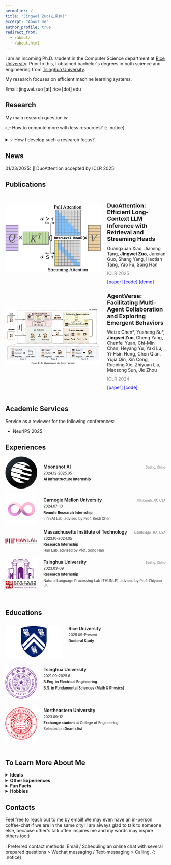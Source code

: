 ```yaml
---
permalink: /
title: "Jingwei Zuo(左京伟)"
excerpt: "About me"
author_profile: true
redirect_from: 
  - /about/
  - /about.html
---
```


I am an incoming Ph.D. student in the Computer Science department at [Rice University](https://www.rice.edu). Prior to this, I obtained bachelor's degrees in both science and engineering from [Tsinghua University](https://www.tsinghua.edu.cn/en/).

My research focuses on efficient machine learning systems.

Email: jingwei.zuo [at] rice [dot] edu

Research 
-------

My main research question is:

👉  How to compute more with less resources?
{: .notice}

<details>
<summary>💡  How I develop such a research focus? </summary>
<div>
Nowadays, modern deep neural networks, represented by large language models (LLMs), have an enormous number of parameters and consume significant amounts of energy. Scaling up the model to achieve superior capabilities is important, whereas keeping the cost down is also important. The energy OpenAI’s ChatGPT uses each year to respond to the users’ requests could power 43,204 U.S. homes for the entire year.<a href="https://www.bestbrokers.com/forex-brokers/ais-power-demand-calculating-chatgpts-electricity-consumption-for-handling-over-78-billion-user-queries-every-year/#:~:text=That%20means%20the%20energy%20ChatGPT%20uses%20each%20year%20to%20handle%20requests%20could%20power%2043%2C204%20U.S.%20homes%20for%20an%20entire%20year">[1]</a> It is an outrageous number, which consolidates my belief that we should make every endeavor to cut down the cost of AI models, thereby making the new technology accessible to everybody and making the earth a greener one.
</div>
</details>


News
-------
01/23/2025: 🎉 DuoAttention accepted by ICLR 2025! 


Publications
-------

<div style="display: flex; align-items: center;">
    <div style="flex-shrink: 0; margin-right: 20px;">
        <img src="../images/duo_thumbnail.jpg" alt="DuoAttention Illustration" style="max-width: 300px;">
    </div>
    <div>
        <h3 style="font-size: 18px; font-weight: bold; margin-bottom: 10px;">
            DuoAttention: Efficient Long-Context LLM Inference with Retrieval and Streaming Heads
        </h3>
        <div style="font-size: 14px; margin-bottom: 10px;">
            Guangxuan Xiao, Jiaming Tang, <b>Jingwei Zuo</b>, Junxian Guo, Shang Yang, Haotian Tang, Yao Fu, Song Han
        </div>
        <div style="font-size: 14px; color: gray;">
            ICLR 2025
        </div>
        <div style="font-size: 14px; margin-top: 10px;">
            <a href="https://arxiv.org/abs/2410.10819" style="text-decoration: none; color: blue;">[paper]</a>
            <a href="https://github.com/mit-han-lab/duo-attention" style="text-decoration: none; color: blue;">[code]</a>
            <a href="https://youtu.be/tyTkZOqKt6U" style="text-decoration: none; color: blue;">[demo]</a>
        </div>
    </div>
</div>
<div style="display: flex; align-items: center;">
    <div style="flex-shrink: 0; margin-right: 20px;">
        <img src="../images/agentverse.png" alt="AgentVerse Illustration" style="max-width: 300px;">
    </div>
    <div>
        <h3 style="font-size: 18px; font-weight: bold; margin-bottom: 10px;">
            AgentVerse: Facilitating Multi-Agent Collaboration and Exploring Emergent Behaviors
        </h3>
        <div style="font-size: 14px; margin-bottom: 10px;">
            Weize Chen*, Yusheng Su*, <b>Jingwei Zuo</b>, Cheng Yang, Chenfei Yuan, Chi-Min Chan, Heyang Yu, Yaxi Lu, Yi-Hsin Hung, Chen Qian, Yujia Qin, Xin Cong, Ruobing Xie, Zhiyuan Liu, Maosong Sun, Jie Zhou
        </div>
        <div style="font-size: 14px; color: gray;">
            ICLR 2024
        </div>
        <div style="font-size: 14px; margin-top: 10px;">
            <a href="https://arxiv.org/abs/2308.10848" style="text-decoration: none; color: blue;">[paper]</a>
            <a href="https://github.com/OpenBMB/AgentVerse" style="text-decoration: none; color: blue;">[code]</a>
        </div>
    </div>
</div>
<br>

Academic Services
-------

Service as a reviewer for the following conferences:
- NeurIPS 2025

Experiences
-------

<div style="margin: 1em 0; display: flex; align-items: center;">
    <img src="/images/moonshot.jpeg" style="width: 100px; margin-right: 20px; flex-shrink: 0;">
    <div style="display: flex; flex-direction: column; gap: 5px; flex-grow: 1;">
        <div style="display: flex; justify-content: space-between; align-items: baseline;">
            <h3 style="margin: 0; font-size: 1.0em; font-weight: 600;">Moonshot AI</h3>
            <span style="font-size: 0.7em; color: #666; font-style: italic;">Beijing, China</span>
        </div>
        <div style="font-size: 0.8em; margin: 0;">2024.12-2025.05</div>
        <div style="font-size: 0.8em; margin: 0;"><b>AI Infrastructure Internship</b></div>
    </div>
</div>

<div style="margin: 1em 0; display: flex; align-items: center;">
    <img src="/images/infini-ai.png" style="width: 100px; margin-right: 20px; flex-shrink: 0;">
    <div style="display: flex; flex-direction: column; gap: 5px; flex-grow: 1;">
        <div style="display: flex; justify-content: space-between; align-items: baseline;">
            <h3 style="margin: 0; font-size: 1.0em; font-weight: 600;">Carnegie Mellon University</h3>
            <span style="font-size: 0.7em; color: #666; font-style: italic;">Pittsburgh, PA, USA</span>
        </div>
        <div style="font-size: 0.8em; margin: 0;">2024.07-10</div>
        <div style="font-size: 0.8em; margin: 0;"><b>Remote Research Internship</b></div>
        <div style="font-size: 0.8em; color: #333; margin: 0;">InfiniAI Lab, advised by Prof. Beidi Chen</div>
    </div>
</div>

<div style="margin: 1em 0; display: flex; align-items: center;">
    <img src="/images/hanlab.png" style="width: 100px; margin-right: 20px; flex-shrink: 0;">
    <div style="display: flex; flex-direction: column; gap: 5px; flex-grow: 1;">
        <div style="display: flex; justify-content: space-between; align-items: baseline;">
            <h3 style="margin: 0; font-size: 1.0em; font-weight: 600;">Massachusetts Institute of Technology</h3>
            <span style="font-size: 0.7em; color: #666; font-style: italic;">Cambridge, MA, USA</span>
        </div>
        <div style="font-size: 0.8em; margin: 0;">2023.10-2024.05</div>
        <div style="font-size: 0.8em; margin: 0;"><b>Research Internship</b></div>
        <div style="font-size: 0.8em; color: #333; margin: 0;">Han Lab, advised by Prof. Song Han</div>
    </div>
</div>

<div style="margin: 1em 0; display: flex; align-items: center;">
    <img src="/images/THUNLP.png" style="width: 100px; margin-right: 20px; flex-shrink: 0;">
    <div style="display: flex; flex-direction: column; gap: 5px; flex-grow: 1;">
        <div style="display: flex; justify-content: space-between; align-items: baseline;">
            <h3 style="margin: 0; font-size: 1.0em; font-weight: 600;">Tsinghua University</h3>
            <span style="font-size: 0.7em; color: #666; font-style: italic;">Beijing, China</span>
        </div>
        <div style="font-size: 0.8em; margin: 0;">2023.03-09</div>
        <div style="font-size: 0.8em; margin: 0;"><b>Research Internship</b></div>
        <div style="font-size: 0.8em; color: #333; margin: 0;">Natural Language Processing Lab (THUNLP), advised by Prof. Zhiyuan Liu</div>
    </div>
</div>
<br>

Educations
-------

<div style="margin: 2em 0; display: flex; align-items: flex-start;">
  <img src="/images/rice.png" style="height: 100px; margin-right: 20px; flex-shrink: 0;">
  <div style="display: flex; flex-direction: column; gap: 5px;">
    <h3 style="margin: 0; font-size: 1.0em; font-weight: 600;">Rice University</h3>
    <div style="font-size: 0.8em; margin: 0;">2025.09-Present</div>
    <div style="font-size: 0.8em; font-weight: 600; margin: 0;">Doctoral Study</div>
  </div>
</div>

<div style="margin: 2em 0; display: flex; align-items: flex-start;">
  <img src="/images/tsinghua.png" style="height: 100px; margin-right: 20px; flex-shrink: 0;">
  <div style="display: flex; flex-direction: column; gap: 5px;">
    <h3 style="margin: 0; font-size: 1.0em; font-weight: 600;">Tsinghua University</h3>
    <div style="font-size: 0.8em; margin: 0;">2021.09-2025.6</div>
    <div style="font-size: 0.8em; font-weight: 600; margin: 0;">B.Eng. in Electrical Engineering</div>
    <div style="font-size: 0.8em; font-weight: 600; margin: 0;">B.S. in Fundamental Sciences (Math & Physics)</div>
  </div>
</div>

<div style="margin: 1em 0; display: flex; align-items: flex-start;">
  <img src="/images/northeastern.png" style="height: 100px; margin-right: 20px; flex-shrink: 0;">
  <div style="display: flex; flex-direction: column; gap: 5px;">
    <h3 style="margin: 0; font-size: 1.0em; font-weight: 600;">Northeastern University</h3>
    <div style="font-size: 0.8em; margin: 0;">2023.09-12</div>
    <div style="font-size: 0.8em; margin: 0;"><b>Exchange student</b> at College of Engineering</div>
    <div style="font-size: 0.8em; margin: 0;">Selected on <b>Dean's list</b></div>
  </div>
</div>
<br>

To Learn More About Me
-------

<details>
<summary style="font-weight: bold; "> Ideals</summary>
<div>
I would love to witness a world where humans could obtain more convenience, harmony, and happiness. Undeniably, my current research interest is only one minute factor contributing to this grand (and probably quixote) ideal. But the thing is, I would not like my research to go against this prospect at any time and under any circumstance.

I advocate for the open source community.
</div>
</details>

<details>
<summary style="font-weight: bold;"> Other Experiences</summary>
<div>
I went to Northeastern University for a one-semester exchange program in 2023 Fall and had a gorgeous time there!

I love traveling around and have been to Hong Kong, Macao, Japan, Singapore, Australia, the US and of course many places of interest in mainland China.
</div>
</details>

<details>
<summary style="font-weight: bold;"> Fun Facts</summary>
<div>
When I get nervous, I like to scratch my hair😬. So next time you 
see me doing that in a debate, you know you've got me there.
</div>
</details>

<details>
<summary style="font-weight: bold;"> Hobbies</summary>
<div>
<ul>
<li><strong>Sports:</strong> Tennis.</li>
<li><strong>Music:</strong> Sometimes I play piano. Classical music and pop music are both my favorites.</li>
<li><strong>Photography:</strong> At the crossing between nature and humanity. Portfolio: (Ig) chris.z_pics</li>
<li><strong>Reading:</strong> books about sociology, psychology, and history, also novels.</li>
</ul>
</div>
</details>

Contacts
------

Feel free to reach out to me by email! We may even have an in-person coffee-chat if we are in the same city! I am always glad to talk to someone else, because other's talk often inspires me and my words may inspire others too:)

ℹ️ Preferred contact methods: Email / Scheduling an online chat with several prepared questions > Wechat messaging / Text-messaging > Calling.
{: .notice}